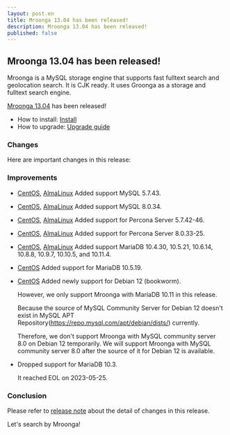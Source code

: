 ```yaml
---
layout: post.en
title: Mroonga 13.04 has been released!
description: Mroonga 13.04 has been released!
published: false
---
```


## Mroonga 13.04 has been released!

Mroonga is a MySQL storage engine that supports fast fulltext search
and geolocation search. It is CJK ready. It uses Groonga as a storage
and fulltext search engine.

[Mroonga 13.04](/docs/news.html#release-13-04) has been released!

* How to install: [Install](/docs/install.html)
* How to upgrade: [Upgrade guide](/docs/upgrade.html)

### Changes

Here are important changes in this release:

### Improvements

* [CentOS](/docs/install/centos.html), [AlmaLinux](/docs/install/almalinux.html) Added support MySQL 5.7.43.

* [CentOS](/docs/install/centos.html), [AlmaLinux](/docs/install/almalinux.html) Added support MySQL 8.0.34.

* [CentOS](/docs/install/centos.html), [AlmaLinux](/docs/install/almalinux.html) Added support for Percona Server 5.7.42-46.

* [CentOS](/docs/install/centos.html), [AlmaLinux](/docs/install/almalinux.html) Added support for Percona Server 8.0.33-25.

* [CentOS](/docs/install/centos.html), [AlmaLinux](/docs/install/almalinux.html) Added support MariaDB 10.4.30, 10.5.21, 10.6.14, 10.8.8, 10.9.7, 10.10.5, and 10.11.4.

* [CentOS](/docs/install/debian.html) Added support for MariaDB 10.5.19.

* [CentOS](/docs/install/debian.html) Added newly support for Debian 12 (bookworm).

  However, we only support Mroonga with MariaDB 10.11 in this release.

  Because the source of MySQL Community Server for Debian 12 doesn't exist in MySQL APT Repository(https://repo.mysql.com/apt/debian/dists/) currently.

  Therefore, we don't support Mroonga with MySQL community server 8.0 on Debian 12 temporarily.
  We will support Mroonga with MySQL community server 8.0 after the source of it for Debian 12 is available.

* Dropped support for MariaDB 10.3.

  It reached EOL on 2023-05-25.

### Conclusion

Please refer to [release note](/docs/news.html#release-13-04) about the detail of changes in this release.

Let's search by Mroonga!
